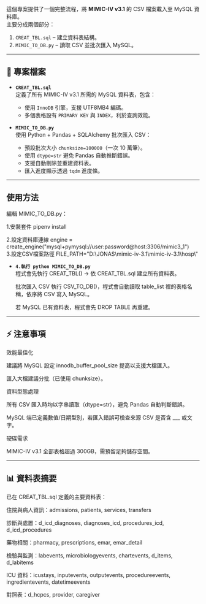 這個專案提供了一個完整流程，將 **MIMIC-IV v3.1** 的 CSV 檔案載入至 MySQL 資料庫。  
主要分成兩個部分：
1. `CREAT_TBL.sql` – 建立資料表結構。
2. `MIMIC_TO_DB.py` – 讀取 CSV 並批次匯入 MySQL。

---

## 📂 專案檔案

- **`CREAT_TBL.sql`**  
  定義了所有 MIMIC-IV v3.1 所需的 MySQL 資料表，包含：
  - 使用 `InnoDB` 引擎，支援 UTF8MB4 編碼。
  - 多個表格設有 `PRIMARY KEY` 與 `INDEX`，利於查詢效能。

- **`MIMIC_TO_DB.py`**  
  使用 Python + Pandas + SQLAlchemy 批次匯入 CSV：
  - 預設批次大小 `chunksize=100000`（一次 10 萬筆）。
  - 使用 `dtype=str` 避免 Pandas 自動推斷錯誤。
  - 支援自動刪除並重建資料表。
  - 匯入進度顯示透過 `tqdm` 進度條。

---



##  使用方法
編輯 MIMIC_TO_DB.py：

1.安裝套件 pipenv install

2.設定資料庫連線
engine = create_engine("mysql+pymysql://user:password@host:3306/mimic3_1")  
3.設定CSV檔案路徑
FILE_PATH="D:\\JONAS\\mimic-iv-3.1\\mimic-iv-3.1\\hosp\\"  

- **`4.執行 python MIMIC_TO_DB.py`**   
  程式會先執行 CREAT_TBL() → 依 CREAT_TBL.sql 建立所有資料表。

  批次匯入 CSV
  執行 CSV_TO_DB()，程式會自動讀取 table_list 裡的表格名稱，依序將 CSV 寫入 MySQL。

  若 MySQL 已有資料表，程式會先 DROP TABLE 再重建。

---

##  ⚡ 注意事項
效能最佳化

建議將 MySQL 設定 innodb_buffer_pool_size 提高以支援大檔匯入。

匯入大檔建議分批（已使用 chunksize）。

資料型態處理

所有 CSV 匯入時均以字串讀取（dtype=str），避免 Pandas 自動判斷錯誤。

MySQL 端已定義數值/日期型別，若匯入錯誤可檢查來源 CSV 是否含 ___ 或文字。

硬碟需求

MIMIC-IV v3.1 全部表格超過 300GB，需預留足夠儲存空間。

---

##  📊 資料表摘要
已在 CREAT_TBL.sql 定義的主要資料表：

住院與病人資訊：admissions, patients, services, transfers

診斷與處置：d_icd_diagnoses, diagnoses_icd, procedures_icd, d_icd_procedures

藥物相關：pharmacy, prescriptions, emar, emar_detail

檢驗與監測：labevents, microbiologyevents, chartevents, d_items, d_labitems

ICU 資料：icustays, inputevents, outputevents, procedureevents, ingredientevents, datetimeevents

對照表：d_hcpcs, provider, caregiver